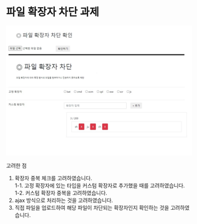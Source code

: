 <h1>파일 확장자 차단 과제</h1>

<img src='https://github.com/delllay/fileBlock/blob/a813ef3ffe59003f6b2c919ff70c8e1a2a8fbbd3/img.jpg'>

고려한 점

1. 확장자 중복 체크를 고려하였습니다. <br>
  1-1. 고정 확장자에 있는 타입을 커스텀 확장자로 추가했을 때를 고려하였습니다.<br>
 	1-2. 커스텀 확장자 중복을 고려하였습니다.
2. ajax 방식으로 처리하는 것을 고려하였습니다.
3. 직접 파일을 업로드하여 해당 파일이 차단되는 확장자인지 확인하는 것을 고려하였습니다.
